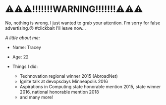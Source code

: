 # ⚠️⚠️⚠️!!!!!!!WARNING!!!!!!!⚠️⚠️⚠️
No, nothing is wrong. I just wanted to grab your attention. I'm sorry for false advertising.😢 #clickbait
I'll leave now...

*A little about me:*

- Name: Tracey
- Age: 22
- Things I did:
  
  - Technovation regional winner 2015 (AbroadNet)
  - Ignite talk at devopsdays Minneapolis 2016
  - Aspirations in Computing state honorable mention 2015, state winner 2016, national honorable mention 2018
  - and many more!

<!---
traceytreat/traceytreat is a ✨ special ✨ repository because its `README.md` (this file) appears on your GitHub profile.
You can click the Preview link to take a look at your changes.
--->
